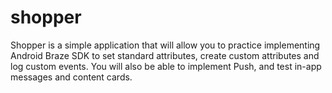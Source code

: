 # shopper
Shopper is a simple application that will allow you to practice implementing Android Braze SDK to set standard attributes, create custom attributes and log custom events. You will also be able to implement Push, and test in-app messages and content cards.
